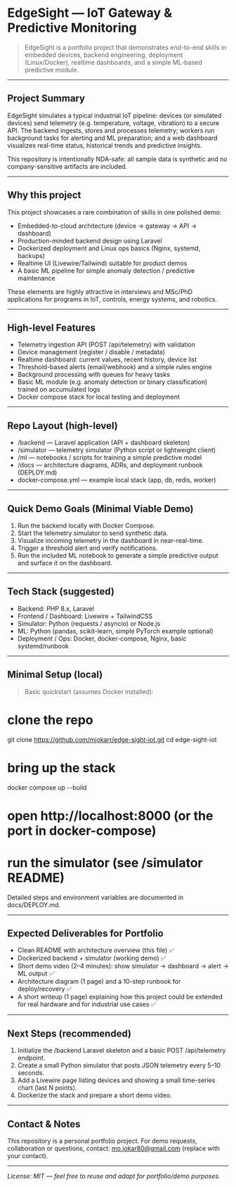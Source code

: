 # EdgeSight — IoT Gateway & Predictive Monitoring

> EdgeSight is a portfolio project that demonstrates end-to-end skills in embedded devices, backend engineering, deployment (Linux/Docker), realtime dashboards, and a simple ML-based predictive module.

---

## Project Summary

EdgeSight simulates a typical industrial IoT pipeline: devices (or simulated devices) send telemetry (e.g. temperature, voltage, vibration) to a secure API. The backend ingests, stores and processes telemetry; workers run background tasks for alerting and ML preparation; and a web dashboard visualizes real-time status, historical trends and predictive insights.

This repository is intentionally NDA-safe: all sample data is synthetic and no company-sensitive artifacts are included.

---

## Why this project

This project showcases a rare combination of skills in one polished demo:

* Embedded-to-cloud architecture (device → gateway → API → dashboard)
* Production-minded backend design using Laravel
* Dockerized deployment and Linux ops basics (Nginx, systemd, backups)
* Realtime UI (Livewire/Tailwind) suitable for product demos
* A basic ML pipeline for simple anomaly detection / predictive maintenance

These elements are highly attractive in interviews and MSc/PhD applications for programs in IoT, controls, energy systems, and robotics.

---

## High-level Features

* Telemetry ingestion API (POST /api/telemetry) with validation
* Device management (register / disable / metadata)
* Realtime dashboard: current values, recent history, device list
* Threshold-based alerts (email/webhook) and a simple rules engine
* Background processing with queues for heavy tasks
* Basic ML module (e.g. anomaly detection or binary classification) trained on accumulated logs
* Docker compose stack for local testing and deployment

---

## Repo Layout (high-level)

* /backend — Laravel application (API + dashboard skeleton)
* /simulator — telemetry simulator (Python script or lightweight client)
* /ml — notebooks / scripts for training a simple predictive model
* /docs — architecture diagrams, ADRs, and deployment runbook (DEPLOY.md)
* docker-compose.yml — example local stack (app, db, redis, worker)

---

## Quick Demo Goals (Minimal Viable Demo)

1. Run the backend locally with Docker Compose.
2. Start the telemetry simulator to send synthetic data.
3. Visualize incoming telemetry in the dashboard in near-real-time.
4. Trigger a threshold alert and verify notifications.
5. Run the included ML notebook to generate a simple predictive output and surface it on the dashboard.

---

## Tech Stack (suggested)

* Backend: PHP 8.x, Laravel
* Frontend / Dashboard: Livewire + TailwindCSS
* Simulator: Python (requests / asyncio) or Node.js
* ML: Python (pandas, scikit-learn, simple PyTorch example optional)
* Deployment / Ops: Docker, docker-compose, Nginx, basic systemd/runbook

---

## Minimal Setup (local)

> Basic quickstart (assumes Docker installed):

# clone the repo
git clone https://github.com/mjokarr/edge-sight-iot.git
cd edge-sight-iot

# bring up the stack
docker compose up --build

# open http://localhost:8000 (or the port in docker-compose)
# run the simulator (see /simulator README)

Detailed steps and environment variables are documented in docs/DEPLOY.md.

---

## Expected Deliverables for Portfolio

* Clean README with architecture overview (this file) ✅
* Dockerized backend + simulator (working demo) ✅
* Short demo video (2–4 minutes): show simulator → dashboard → alert → ML output ✅
* Architecture diagram (1 page) and a 10-step runbook for deploy/recovery ✅
* A short writeup (1 page) explaining how this project could be extended for real hardware and for industrial use cases ✅

---

## Next Steps (recommended)

1. Initialize the /backend Laravel skeleton and a basic POST /api/telemetry endpoint.
2. Create a small Python simulator that posts JSON telemetry every 5–10 seconds.
3. Add a Livewire page listing devices and showing a small time-series chart (last N points).
4. Dockerize the stack and prepare a short demo video.

---

## Contact & Notes

This repository is a personal portfolio project. For demo requests, collaboration or questions, contact: mo.jokar80@gmail.com (replace with your contact).

---

*License: MIT — feel free to reuse and adapt for portfolio/demo purposes.*
